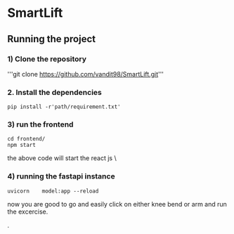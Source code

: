# SmartLift

## Running the project
### 1) Clone the repository
'''git clone https://github.com/vandit98/SmartLift.git'''


### 2. Install the dependencies

```
pip install -r'path/requirement.txt'
```
### 3) run the frontend
```
cd frontend/ 
npm start   
```
 the above code will start the react js \
 
 
 
###  4) running the fastapi instance

 ```
uvicorn    model:app --reload
```
 
 now you are good to go and easily click on either knee bend or arm and run the excercise. 


. 
